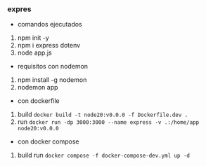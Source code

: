 ### expres
- comandos ejecutados
1. npm init -y
2. npm i express dotenv
3. node app.js

- requisitos con nodemon
1. npm install -g nodemon
2. nodemon app

- con dockerfile
1. build
``` docker build -t node20:v0.0.0 -f Dockerfile.dev . ```
2. run
``` docker run -dp 3000:3000 --name express -v .:/home/app node20:v0.0.0 ```
- con docker compose
1. build run
``` docker compose -f docker-compose-dev.yml up -d ```
